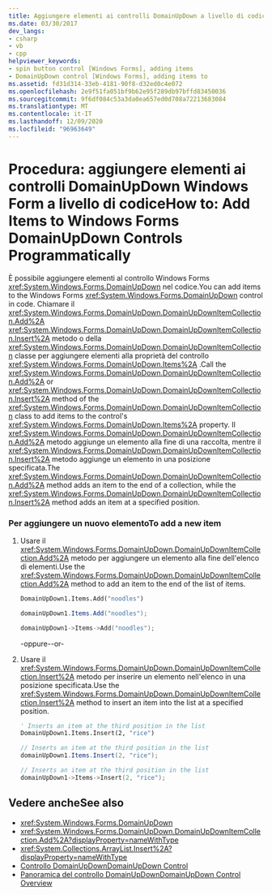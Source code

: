 ```yaml
---
title: Aggiungere elementi ai controlli DomainUpDown a livello di codice
ms.date: 03/30/2017
dev_langs:
- csharp
- vb
- cpp
helpviewer_keywords:
- spin button control [Windows Forms], adding items
- DomainUpDown control [Windows Forms], adding items to
ms.assetid: fd31d314-33eb-4181-90f8-d32ed0c4e072
ms.openlocfilehash: 2e9f51fa051bf9b62e95f289db97bffd83450036
ms.sourcegitcommit: 9f6df084c53a3da0ea657ed0d708a72213683084
ms.translationtype: MT
ms.contentlocale: it-IT
ms.lasthandoff: 12/09/2020
ms.locfileid: "96963649"
---
```

# <a name="how-to-add-items-to-windows-forms-domainupdown-controls-programmatically"></a><span data-ttu-id="4d5c4-102">Procedura: aggiungere elementi ai controlli DomainUpDown Windows Form a livello di codice</span><span class="sxs-lookup"><span data-stu-id="4d5c4-102">How to: Add Items to Windows Forms DomainUpDown Controls Programmatically</span></span>
<span data-ttu-id="4d5c4-103">È possibile aggiungere elementi al controllo Windows Forms <xref:System.Windows.Forms.DomainUpDown> nel codice.</span><span class="sxs-lookup"><span data-stu-id="4d5c4-103">You can add items to the Windows Forms <xref:System.Windows.Forms.DomainUpDown> control in code.</span></span> <span data-ttu-id="4d5c4-104">Chiamare il <xref:System.Windows.Forms.DomainUpDown.DomainUpDownItemCollection.Add%2A> <xref:System.Windows.Forms.DomainUpDown.DomainUpDownItemCollection.Insert%2A> metodo o della <xref:System.Windows.Forms.DomainUpDown.DomainUpDownItemCollection> classe per aggiungere elementi alla proprietà del controllo <xref:System.Windows.Forms.DomainUpDown.Items%2A> .</span><span class="sxs-lookup"><span data-stu-id="4d5c4-104">Call the <xref:System.Windows.Forms.DomainUpDown.DomainUpDownItemCollection.Add%2A> or <xref:System.Windows.Forms.DomainUpDown.DomainUpDownItemCollection.Insert%2A> method of the <xref:System.Windows.Forms.DomainUpDown.DomainUpDownItemCollection> class to add items to the control's <xref:System.Windows.Forms.DomainUpDown.Items%2A> property.</span></span> <span data-ttu-id="4d5c4-105">Il <xref:System.Windows.Forms.DomainUpDown.DomainUpDownItemCollection.Add%2A> metodo aggiunge un elemento alla fine di una raccolta, mentre il <xref:System.Windows.Forms.DomainUpDown.DomainUpDownItemCollection.Insert%2A> metodo aggiunge un elemento in una posizione specificata.</span><span class="sxs-lookup"><span data-stu-id="4d5c4-105">The <xref:System.Windows.Forms.DomainUpDown.DomainUpDownItemCollection.Add%2A> method adds an item to the end of a collection, while the <xref:System.Windows.Forms.DomainUpDown.DomainUpDownItemCollection.Insert%2A> method adds an item at a specified position.</span></span>  
  
### <a name="to-add-a-new-item"></a><span data-ttu-id="4d5c4-106">Per aggiungere un nuovo elemento</span><span class="sxs-lookup"><span data-stu-id="4d5c4-106">To add a new item</span></span>  
  
1. <span data-ttu-id="4d5c4-107">Usare il <xref:System.Windows.Forms.DomainUpDown.DomainUpDownItemCollection.Add%2A> metodo per aggiungere un elemento alla fine dell'elenco di elementi.</span><span class="sxs-lookup"><span data-stu-id="4d5c4-107">Use the <xref:System.Windows.Forms.DomainUpDown.DomainUpDownItemCollection.Add%2A> method to add an item to the end of the list of items.</span></span>  
  
    ```vb  
    DomainUpDown1.Items.Add("noodles")  
    ```  
  
    ```csharp  
    domainUpDown1.Items.Add("noodles");  
    ```  
  
    ```cpp  
    domainUpDown1->Items->Add("noodles");  
    ```  
  
     <span data-ttu-id="4d5c4-108">-oppure-</span><span class="sxs-lookup"><span data-stu-id="4d5c4-108">-or-</span></span>  
  
2. <span data-ttu-id="4d5c4-109">Usare il <xref:System.Windows.Forms.DomainUpDown.DomainUpDownItemCollection.Insert%2A> metodo per inserire un elemento nell'elenco in una posizione specificata.</span><span class="sxs-lookup"><span data-stu-id="4d5c4-109">Use the <xref:System.Windows.Forms.DomainUpDown.DomainUpDownItemCollection.Insert%2A> method to insert an item into the list at a specified position.</span></span>  
  
    ```vb  
    ' Inserts an item at the third position in the list  
    DomainUpDown1.Items.Insert(2, "rice")  
    ```  
  
    ```csharp  
    // Inserts an item at the third position in the list  
    domainUpDown1.Items.Insert(2, "rice");  
    ```  
  
    ```cpp  
    // Inserts an item at the third position in the list  
    domainUpDown1->Items->Insert(2, "rice");  
    ```  
  
## <a name="see-also"></a><span data-ttu-id="4d5c4-110">Vedere anche</span><span class="sxs-lookup"><span data-stu-id="4d5c4-110">See also</span></span>

- <xref:System.Windows.Forms.DomainUpDown>
- <xref:System.Windows.Forms.DomainUpDown.DomainUpDownItemCollection.Add%2A?displayProperty=nameWithType>
- <xref:System.Collections.ArrayList.Insert%2A?displayProperty=nameWithType>
- [<span data-ttu-id="4d5c4-111">Controllo DomainUpDown</span><span class="sxs-lookup"><span data-stu-id="4d5c4-111">DomainUpDown Control</span></span>](domainupdown-control-windows-forms.md)
- [<span data-ttu-id="4d5c4-112">Panoramica del controllo DomainUpDown</span><span class="sxs-lookup"><span data-stu-id="4d5c4-112">DomainUpDown Control Overview</span></span>](domainupdown-control-overview-windows-forms.md)
